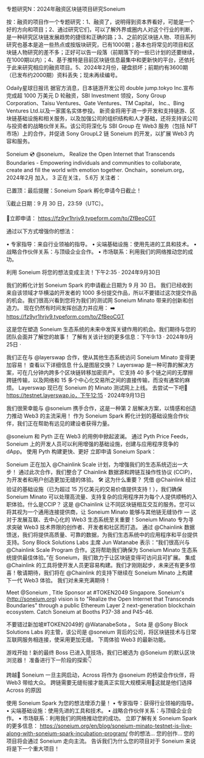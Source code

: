 专题研究N：2024年融资区块链项目研究Soneium


按：融资的项目作一个专题研究：1、融资了，说明得到资本界看好，可能是一个好的方向和项目；2、通过研究它们，可以了解外界或圈内人对这个行业的判断，是一种研究区块链发展趋势的捷径和正确的路；3、之前的区块链人物、项目系列研究也基本是追一些热点或按版块研究，已有1000期；基本也将常见的项目和区块链人物研究的差不多；正好可以告一段落（前期落下的一些已计划的还要继续，在1000期以内）；4、基于推特是目前区块链信息最集中和更新快的平台，还依托于此来研究相应的融资项目。5、2024年2月份，硬盘损坏；前期约有3600期（已发布约2000期）资料丢失；现未再续编号。

Odaily星球日报讯 据官方消息，日本链游开发公司 double jump.tokyo Inc.宣布完成超 1000 万美元 D 轮融资，SBI Investment 领投，Sony Group Corporation、Taisu Ventures、Gate Ventures、TM Capital， Inc.、Bing Ventures Ltd.以及一家匿名实体参投。
新资金将用于进一步开发和支持链游、区块链基础设施和相关服务，以及加强公司的组织结构和人才基础，还将支持该公司与投资者的战略伙伴关系。该公司将深化与 SBI Group 在 Web3 服务（包括 NFT 市场）上的合作，并促进 Sony GroupL2 链 Soneium 的开发，以扩展 Web3 内容和服务。

Soneium 💿
@soneium，
Realize the Open Internet that Transcends Boundaries - Empowering individuals and communities to collaborate, create and fill the world with emotion together.
Onchain，soneium.org，2024年2月 加入，
3 正在关注，
5.6万 关注者：

已置顶：最后提醒：Soneium Spark 孵化申请今日截止！

🗓️截止日期：9 月 30 日，23:59（UTC）。

📍立即申请： https://fz9yr1hrjv9.typeform.com/to/ZfBeoCGT

通过以下方式增强你的想法：

• 专家指导：来自行业领袖的指导。
• 尖端基础设施：使用先进的工具和技术。
• 战略合作伙伴关系：与顶级企业合作。
• 市场联系：利用我们的网络推动您的成功。

利用 Soneium 将您的想法变成主流！下午2:35 · 2024年9月30日

我们的孵化计划 Soneium Spark 的申请截止日期为 9 月 30 日。
我们已经收到来自该领域才华横溢的开发者的 1000 多份提交作品，所以不要错过这次提交作品的机会。我们很高兴看到您将为我们的测试网 Soneium Minato 带来的创新和创造力。
现在仍然有时间发挥创造力并应用：
➡️ https://fz9yr1hrjv9.typeform.com/to/ZfBeoCGT

这是您在塑造 Soneium 生态系统的未来中发挥关键作用的机会。我们期待与您的团队会面并了解您的故事！
了解有关该计划的更多信息：下午9:13 · 2024年9月25日
·

我们正在与
@layerswap
合作，使从其他生态系统访问 Soneium Minato 变得更加容易！
查看以下详细信息
什么是图层交换？
Layerswap 是一种可靠的解决方案，可在几分钟内跨多个区块链转移加密资产。
它支持 40 多个链之间的无摩擦跨链传输，以及网络和 15 多个中心化交易所之间的直接传输，而没有通常的麻烦。
Layerswap 现已在 Soneium 的 Minato 测试网上上线。
去尝试一下吧🔁
https://testnet.layerswap.io，下午12:15 · 2024年9月13日

我们很荣幸能与
@soneium
携手合作，这是一种第 2 层解决方案，以情感和创造力推动 Web3 的主流采用！
作为 Soneium Spark 孵化计划的基础设施合作伙伴，我们正在帮助有远见的建设者获得力量。

 
@soneium
和 Pyth 正在 Web3 的用例中掀起波澜。
通过 Pyth Price Feeds，Soneium 上的开发人员可以利用增强的基础设施，创建与应用程序竞争的 dApp。
使用 Pyth 构建更快、更好
立即申请 Soneium Spark：

Soneium 正在加入
@Chainlink
 Scale 计划，为增强我们的生态系统迈出一大步！
通过此次合作，我们整合了 Chainlink 数据源和跨链互操作性协议 (CCIP)，为开发者和用户创造更加无缝的体验。 🛠️
这为什么重要？
凭借
@Chainlink
经过验证的基础设施（已为超过 15 万亿美元的交易价值提供支持！），我们确保 Soneium Minato 可以处理高流量、支持复杂的应用程序并为每个人提供顺畅的入职体验。什么是CCIP？
这是
@Chainlink
让不同区块链相互交互的服务。您可以将其视为一个通用连接提供商，让 Soneium Minato 能够与其他链无缝协作 — 这对于发展互联、去中心化的 Web3 生态系统至关重要！Soneium Minato 专为寻求突破 Web3 技术界限的创作者、开发者和社区而打造。
通过
@Chainlink
数据馈送，我们将提供高质量、可靠的数据，为我们生态系统中的应用程序和平台提供支持。Sony Block Solutions Labs 主席 Jun Watanabe 表示：“我们很高兴与
@Chainlink
 Scale Program 合作。这将帮助我们确保为 Soneium Minato 生态系统提供最佳体验。”在 Soneium，我们致力于让区块链变得可访问且可扩展。
集成
@Chainlink
的工具将使开发人员更容易构建。我们才刚刚起步，未来还有更多惊喜！敬请期待，我们将在
@Chainlink
的支持下继续在 Soneium Minato 上构建下一代 Web3 体验。
我们对未来充满期待！ 

Meet 
@Soneium
, Title Sponsor at #TOKEN2049 Singapore.
Soneium's (http://soneium.org) vision is to "Realize the Open Internet that Transcends Boundaries" through a public Ethereum Layer 2 next-generation blockchain ecosystem.
Catch Soneium at Booths P37-38 and P45-46.

不要错过新加坡#TOKEN2049的
@WatanabeSota
 。
Sota 是
@Sony
 Block Solutions Labs 的主管，该公司是
@soneium
背后的公司，将区块链技术与日常互联网服务相连接，使采用更加无缝。
下周体验 Web3 的最新功能。

游戏开始！新的最终 Boss 已进入竞技场，我们已被选为
@Soneium
的默认区块浏览器！
准备进行下一阶段的探索👇

跨越🤝 Soneium
一旦主网启动，Across 将作为
@soneium
的桥梁合作伙伴，将 Web3 带给大众。
跨链需要无缝衔接才能真正实现大规模采用🔄这就是他们选择 Across 的原因

使用 Soneium Spark 为您的想法增添力量！
• 专家指导：获得行业领袖的指导。
• 尖端基础设施：使用先进的工具和技术。
• 战略合作伙伴关系：与顶级企业合作。
• 市场联系：利用我们的网络推动您的成功。
立即了解有关 Soneium Spark 的更多信息： https://soneium.org/en/blog/soneium-minato-testnet-is-live-along-with-soneium-spark-incubation-program/
你的想法…
您的创作…
您的项目将会通过 Soneium 走向主流。
告诉我们为什么您的项目对于 Soneium 来说将是下一个重大项目！

